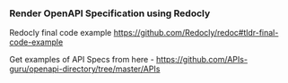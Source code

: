 
### Render OpenAPI Specification using Redocly


Redocly final code example https://github.com/Redocly/redoc#tldr-final-code-example


Get examples of API Specs from here - https://github.com/APIs-guru/openapi-directory/tree/master/APIs